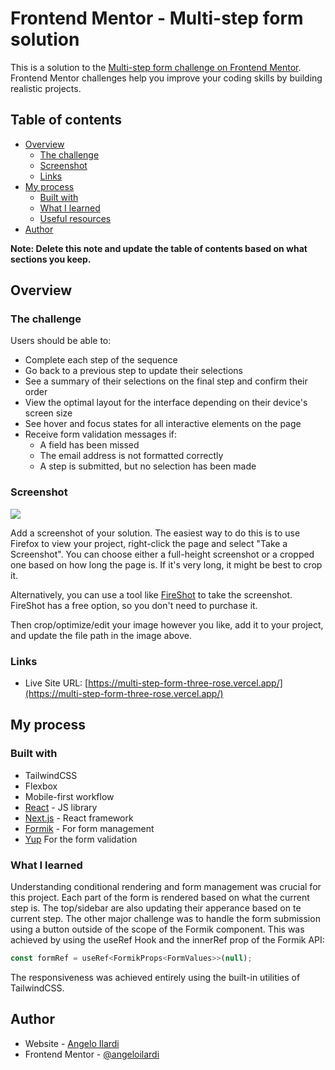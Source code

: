 # Frontend Mentor - Multi-step form solution

This is a solution to the [Multi-step form challenge on Frontend Mentor](https://www.frontendmentor.io/challenges/multistep-form-YVAnSdqQBJ). Frontend Mentor challenges help you improve your coding skills by building realistic projects. 

## Table of contents

- [Overview](#overview)
  - [The challenge](#the-challenge)
  - [Screenshot](#screenshot)
  - [Links](#links)
- [My process](#my-process)
  - [Built with](#built-with)
  - [What I learned](#what-i-learned)
  - [Useful resources](#useful-resources)
- [Author](#author)

**Note: Delete this note and update the table of contents based on what sections you keep.**

## Overview

### The challenge

Users should be able to:

- Complete each step of the sequence
- Go back to a previous step to update their selections
- See a summary of their selections on the final step and confirm their order
- View the optimal layout for the interface depending on their device's screen size
- See hover and focus states for all interactive elements on the page
- Receive form validation messages if:
  - A field has been missed
  - The email address is not formatted correctly
  - A step is submitted, but no selection has been made

### Screenshot

![](./screenshot.jpg)

Add a screenshot of your solution. The easiest way to do this is to use Firefox to view your project, right-click the page and select "Take a Screenshot". You can choose either a full-height screenshot or a cropped one based on how long the page is. If it's very long, it might be best to crop it.

Alternatively, you can use a tool like [FireShot](https://getfireshot.com/) to take the screenshot. FireShot has a free option, so you don't need to purchase it. 

Then crop/optimize/edit your image however you like, add it to your project, and update the file path in the image above.


### Links

- Live Site URL: [https://multi-step-form-three-rose.vercel.app/](https://multi-step-form-three-rose.vercel.app/)

## My process

### Built with

- TailwindCSS
- Flexbox
- Mobile-first workflow
- [React](https://reactjs.org/) - JS library
- [Next.js](https://nextjs.org/) - React framework
- [Formik](https://formik.org/) - For form management
- [Yup](https://github.com/jquense/yup) For the form validation


### What I learned

Understanding conditional rendering and form management was crucial for this project. Each part of the form is rendered based on what the current step is. The top/sidebar are also updating their apperance based on te current step. The other major challenge was to handle the form submission using a button outside of the scope of the Formik component. This was achieved by using the useRef Hook and the innerRef prop of the Formik API:


```js
const formRef = useRef<FormikProps<FormValues>>(null);
```

The responsiveness was achieved entirely using the built-in utilities of TailwindCSS.

## Author

- Website - [Angelo Ilardi](https://angelo-ilardi.vercel.app/)
- Frontend Mentor - [@angeloilardi](https://www.frontendmentor.io/profile/angeloilardi)

